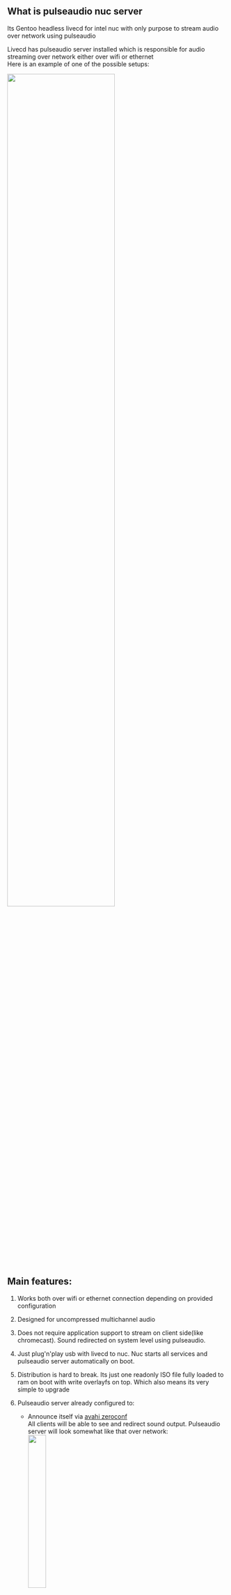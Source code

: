 ## What is pulseaudio nuc server
Its Gentoo headless livecd for intel nuc with only purpose to stream audio over network using pulseaudio

Livecd has pulseaudio server installed which is responsible for audio streaming over network either over wifi or ethernet\
Here is an example of one of the possible setups:

<img src="https://github.com/danilovsergei/pulseaudio_nuc_server/blob/master/wiki/images/pulseaudio-server.png" width="70%" height="70%">

## Main features:
1. Works both over wifi or ethernet connection depending on provided configuration
2. Designed for uncompressed multichannel audio
3. Does not require application support to stream on client side(like chromecast). Sound redirected on system level using pulseaudio.
4. Just plug'n'play usb with livecd to nuc. Nuc starts all services and pulseaudio server automatically on boot.
5. Distribution is hard to break. Its just one readonly ISO file fully loaded to ram on boot with write overlayfs on top.
   Which also means its very simple to upgrade

5. Pulseaudio server already configured to:
   - Announce itself via [avahi zeroconf](https://www.freedesktop.org/wiki/Software/PulseAudio/Documentation/User/Network/#index1h1)\
     All clients will be able to see and redirect sound output. Pulseaudio server will look somewhat like that over network:\
     <img src="https://github.com/danilovsergei/pulseaudio_nuc_server/blob/master/wiki/images/avahi_clients.png" width="30%" height="30%">
   - Default output through 5.1 hdmi on nuc. Assumption is nuc connected to some multichannel receiver as shown on the diagram.
   
## Motivation to create
As mentioned in the features I needed to play uncompressed multichannel audio from my laptop.\
And only hdmi port which can do it already occupied by monitor.
Solution is to use dedicated Intel nuc which is cheap enough to serve as audio card over network.

Besides that given setup adds more features like streaming over wifi and from other devices.

Intel nuc choosen due to
* perfect linux kernel 5.1 audio support for i915 kernel driver. Many arm chips are bad with 5.1 
* no need to cross compile for arm. I just build regular x86 64bit image.
* just powerful and fun to use device :)

## Downloads
Checkout [Releases page](https://github.com/danilovsergei/pulseaudio_nuc_server/releases)

## How to install
Checkout [How to install to USB flash](https://github.com/danilovsergei/pulseaudio_nuc_server/wiki/How-to-install-to-USB-flash) wiki page
